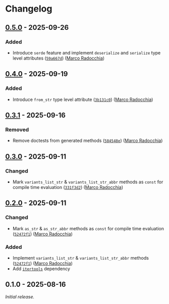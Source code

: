 # Changelog

## [0.5.0] - 2025-09-26

### Added

- Introduce `serde` feature and implement `deserialize` and `serialize` type level attributes ([`59a667d`](https://github.com/marcoradocchia/beerec-variants/commit/59a667d)) ([Marco Radocchia])

## [0.4.0] - 2025-09-19

### Added

- Introduce `from_str` type level attribute ([`3b131c0`](https://github.com/marcoradocchia/beerec-variants/commit/3b131c0)) ([Marco Radocchia])

## [0.3.1] - 2025-09-16

### Removed

- Remove doctests from generated methods ([`584548e`](https://github.com/marcoradocchia/beerec-variants/commit/584548e)) ([Marco Radocchia])

## [0.3.0] - 2025-09-11

### Changed

- Mark `variants_list_str` & `variants_list_str_abbr` methods as `const` for compile time evaluation ([`331f3d2`](https://github.com/marcoradocchia/beerec-variants/commit/331f3d2)) ([Marco Radocchia])

## [0.2.0] - 2025-09-11

### Changed

- Mark `as_str` & `as_str_abbr` methods as `const` for compile time evaluation ([`52472f1`](https://github.com/marcoradocchia/beerec-variants/commit/52472f1)) ([Marco Radocchia])

### Added

- Implement `variants_list_str` & `variants_list_str_abbr` methods ([`52472f1`](https://github.com/marcoradocchia/beerec-variants/commit/52472f1)) ([Marco Radocchia])
- Add [`itertools`](https://crates.io/crates/itertools) dependency

## 0.1.0 - 2025-08-16

_Initial release._

[0.2.0]: https://github.com/marcoradocchia/beerec-variants/releases/tag/v0.2.0
[0.3.0]: https://github.com/marcoradocchia/beerec-variants/releases/tag/v0.3.0
[0.3.1]: https://github.com/marcoradocchia/beerec-variants/releases/tag/v0.3.1
[0.4.0]: https://github.com/marcoradocchia/beerec-variants/releases/tag/v0.4.0
[0.5.0]: https://github.com/marcoradocchia/beerec-variants/releases/tag/v0.5.0

[Marco Radocchia]: https://github.com/marcoradocchia
